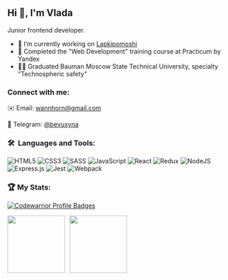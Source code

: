 ## Hi 👋, I'm Vlada

Junior frontend developer.

+ 🌱 I’m currently working on [Lapkipomoshi](https://github.com/Lapkipomoshi)
+ 🔭 Completed the "Web Development" training course at Practicum by Yandex
+ 👩‍🎓 Graduated Bauman Moscow State Technical University, specialty "Technospheric safety"


### Connect with me:
✉️ Email: wannhorn@gmail.com

📱 Telegram: [@bevuxyna](https://t.me/bevuxyna)

### 🛠 &nbsp;Languages and Tools:

![HTML5](https://img.shields.io/badge/html5-%23E34F26.svg?style=for-the-badge&logo=html5&logoColor=white)
![CSS3](https://img.shields.io/badge/css3-%231572B6.svg?style=for-the-badge&logo=css3&logoColor=white)
![SASS](https://img.shields.io/badge/Sass-CC6699?style=for-the-badge&logo=sass&logoColor=white)
![JavaScript](https://img.shields.io/badge/javascript-%23323330.svg?style=for-the-badge&logo=javascript&logoColor=%23F7DF1E)
![React](https://img.shields.io/badge/react-%2320232a.svg?style=for-the-badge&logo=react&logoColor=%2361DAFB)
![Redux](https://img.shields.io/badge/Redux-593D88?style=for-the-badge&logo=redux&logoColor=white)
![NodeJS](https://img.shields.io/badge/node.js-6DA55F?style=for-the-badge&logo=node.js&logoColor=white)
![Express.js](https://img.shields.io/badge/express.js-%23404d59.svg?style=for-the-badge&logo=express&logoColor=%2361DAFB)
![Jest](https://img.shields.io/badge/-jest-%23C21325?style=for-the-badge&logo=jest&logoColor=white)
![Webpack](https://img.shields.io/badge/webpack-%238DD6F9.svg?style=for-the-badge&logo=webpack&logoColor=black)

### 🏆 My Stats:
[![Codewarrior Profile Badges](https://www.codewars.com/users/bevuxyna/badges/large)](https://www.codewars.com/users/bevuxyna/badges/large)


<div>
<a href="https://github-readme-stats.vercel.app/api?username=bevuxyna&hide=contribs&show_icons=true">
  <img  align="left" height="130" style="margin-right: 10px" src="https://github-readme-stats.vercel.app/api?username=bevuxyna&hide=contribs&show_icons=true" />
</a>
<a href="https://github-readme-stats.vercel.app/api/top-langs/?username=bevuxyna&layout=compact">
  <img align="left" height="130" src="https://github-readme-stats.vercel.app/api/top-langs/?username=bevuxyna&layout=compact" />
</a>
</div>
